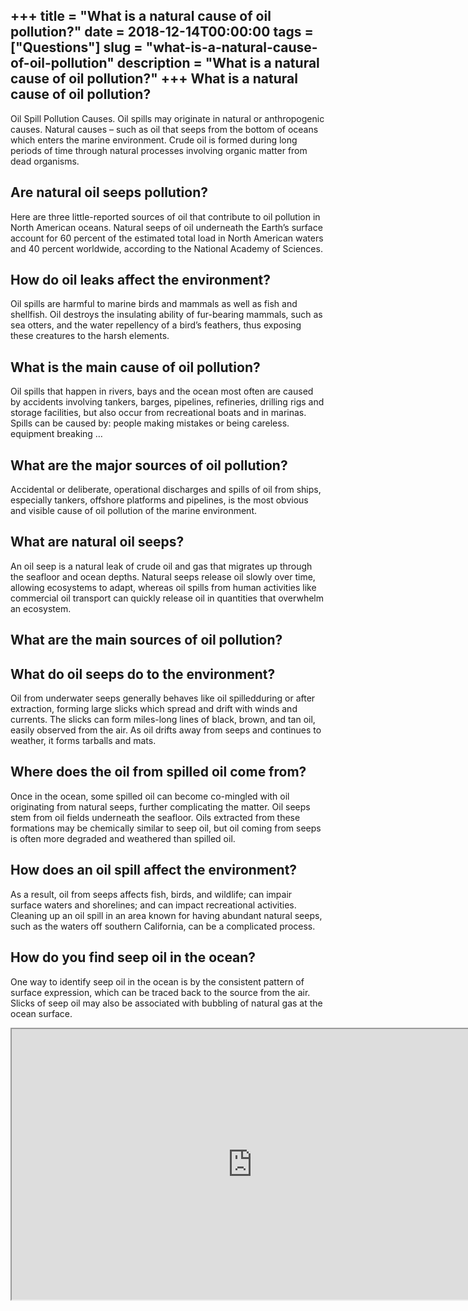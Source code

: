 +++
title = "What is a natural cause of oil pollution?"
date = 2018-12-14T00:00:00
tags = ["Questions"]
slug = "what-is-a-natural-cause-of-oil-pollution"
description = "What is a natural cause of oil pollution?"
+++
What is a natural cause of oil pollution?
-----------------------------------------

Oil Spill Pollution Causes. Oil spills may originate in natural or anthropogenic causes. Natural causes – such as oil that seeps from the bottom of oceans which enters the marine environment. Crude oil is formed during long periods of time through natural processes involving organic matter from dead organisms.

Are natural oil seeps pollution?
--------------------------------

Here are three little-reported sources of oil that contribute to oil pollution in North American oceans. Natural seeps of oil underneath the Earth’s surface account for 60 percent of the estimated total load in North American waters and 40 percent worldwide, according to the National Academy of Sciences.

How do oil leaks affect the environment?
----------------------------------------

Oil spills are harmful to marine birds and mammals as well as fish and shellfish. Oil destroys the insulating ability of fur-bearing mammals, such as sea otters, and the water repellency of a bird’s feathers, thus exposing these creatures to the harsh elements.

What is the main cause of oil pollution?
----------------------------------------

Oil spills that happen in rivers, bays and the ocean most often are caused by accidents involving tankers, barges, pipelines, refineries, drilling rigs and storage facilities, but also occur from recreational boats and in marinas. Spills can be caused by: people making mistakes or being careless. equipment breaking …

What are the major sources of oil pollution?
--------------------------------------------

Accidental or deliberate, operational discharges and spills of oil from ships, especially tankers, offshore platforms and pipelines, is the most obvious and visible cause of oil pollution of the marine environment.

What are natural oil seeps?
---------------------------

An oil seep is a natural leak of crude oil and gas that migrates up through the seafloor and ocean depths. Natural seeps release oil slowly over time, allowing ecosystems to adapt, whereas oil spills from human activities like commercial oil transport can quickly release oil in quantities that overwhelm an ecosystem.

What are the main sources of oil pollution?
-------------------------------------------

What do oil seeps do to the environment?
----------------------------------------

Oil from underwater seeps generally behaves like oil spilledduring or after extraction, forming large slicks which spread and drift with winds and currents. The slicks can form miles-long lines of black, brown, and tan oil, easily observed from the air. As oil drifts away from seeps and continues to weather, it forms tarballs and mats.

Where does the oil from spilled oil come from?
----------------------------------------------

Once in the ocean, some spilled oil can become co-mingled with oil originating from natural seeps, further complicating the matter. Oil seeps stem from oil fields underneath the seafloor. Oils extracted from these formations may be chemically similar to seep oil, but oil coming from seeps is often more degraded and weathered than spilled oil.

How does an oil spill affect the environment?
---------------------------------------------

As a result, oil from seeps affects fish, birds, and wildlife; can impair surface waters and shorelines; and can impact recreational activities. Cleaning up an oil spill in an area known for having abundant natural seeps, such as the waters off southern California, can be a complicated process.

How do you find seep oil in the ocean?
--------------------------------------

One way to identify seep oil in the ocean is by the consistent pattern of surface expression, which can be traced back to the source from the air. Slicks of seep oil may also be associated with bubbling of natural gas at the ocean surface.

<iframe allow="accelerometer; autoplay; clipboard-write; encrypted-media; gyroscope; picture-in-picture" allowfullscreen="" class="__youtube_prefs__  epyt-is-override  no-lazyload" data-no-lazy="1" data-origheight="433" data-origwidth="770" data-skipgform_ajax_framebjll="" height="433" id="_ytid_45998" loading="lazy" src="https://www.youtube.com/embed/xBKZjALU18w?enablejsapi=1&autoplay=0&cc_load_policy=0&cc_lang_pref=&iv_load_policy=1&loop=0&modestbranding=0&rel=1&fs=1&playsinline=0&autohide=2&theme=dark&color=red&controls=1&" title="YouTube player" width="770"></iframe>
